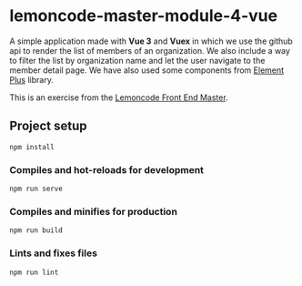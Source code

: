 # lemoncode-master-module-4-vue

A simple application made with **Vue 3** and **Vuex** in which we use the github api to render the list of members of an organization. We also include a way to filter the list by organization name and let the user navigate to the member detail page. We have also used some components from [Element Plus](https://element-plus.org/en-US/) library. 

This is an exercise from the [Lemoncode Front End Master](https://lemoncode.net/master-frontend).

## Project setup
```
npm install
```

### Compiles and hot-reloads for development
```
npm run serve
```

### Compiles and minifies for production
```
npm run build
```

### Lints and fixes files
```
npm run lint
```


